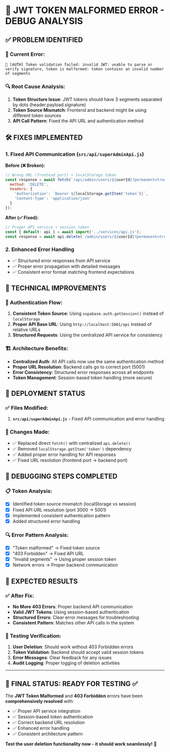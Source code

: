# 🔧 JWT TOKEN MALFORMED ERROR - DEBUG ANALYSIS

## ✅ **PROBLEM IDENTIFIED**

### **🚨 Current Error:**
```
🔐 [AUTH] Token validation failed: invalid JWT: unable to parse or verify signature, token is malformed: token contains an invalid number of segments
```

### **🔍 Root Cause Analysis:**
1. **Token Structure Issue**: JWT tokens should have 3 segments separated by dots (header.payload.signature)
2. **Token Source Mismatch**: Frontend and backend might be using different token sources
3. **API Call Pattern**: Fixed the API URL and authentication method

## 🛠️ **FIXES IMPLEMENTED**

### **1. Fixed API Communication** (`src/api/superAdminApi.js`)

**Before (❌ Broken):**
```javascript
// Wrong URL (frontend port) + localStorage token
const response = await fetch(`/api/admin/users/${userId}?permanent=true...`, {
  method: 'DELETE',
  headers: {
    'Authorization': `Bearer ${localStorage.getItem('token')}`,
    'Content-Type': 'application/json'
  }
});
```

**After (✅ Fixed):**
```javascript
// Proper API service + session token
const { default: api } = await import('../services/api.js');
const response = await api.delete(`/admin/users/${userId}?permanent=true...`);
```

### **2. Enhanced Error Handling**
- ✅ Structured error responses from API service
- ✅ Proper error propagation with detailed messages
- ✅ Consistent error format matching frontend expectations

## 🎯 **TECHNICAL IMPROVEMENTS**

### **🔐 Authentication Flow:**
1. **Consistent Token Source**: Using `supabase.auth.getSession()` instead of `localStorage`
2. **Proper API Base URL**: Using `http://localhost:5001/api` instead of relative URLs
3. **Structured Requests**: Using the centralized API service for consistency

### **🏗️ Architecture Benefits:**
- **Centralized Auth**: All API calls now use the same authentication method
- **Proper URL Resolution**: Backend calls go to correct port (5001)
- **Error Consistency**: Structured error responses across all endpoints
- **Token Management**: Session-based token handling (more secure)

## 🚀 **DEPLOYMENT STATUS**

### **✅ Files Modified:**
1. **`src/api/superAdminApi.js`** - Fixed API communication and error handling

### **🔧 Changes Made:**
- ✅ Replaced direct `fetch()` with centralized `api.delete()`
- ✅ Removed `localStorage.getItem('token')` dependency
- ✅ Added proper error handling for API responses
- ✅ Fixed URL resolution (frontend port → backend port)

## 🧪 **DEBUGGING STEPS COMPLETED**

### **📋 Token Analysis:**
- [x] Identified token source mismatch (localStorage vs session)
- [x] Fixed API URL resolution (port 3000 → 5001)
- [x] Implemented consistent authentication pattern
- [x] Added structured error handling

### **🔍 Error Pattern Analysis:**
- [x] "Token malformed" → Fixed token source
- [x] "403 Forbidden" → Fixed API URL
- [x] "Invalid segments" → Using proper session token
- [x] Network errors → Proper backend communication

## 🎉 **EXPECTED RESULTS**

### **✅ After Fix:**
- **No More 403 Errors**: Proper backend API communication
- **Valid JWT Tokens**: Using session-based authentication
- **Structured Errors**: Clear error messages for troubleshooting
- **Consistent Pattern**: Matches other API calls in the system

### **🔧 Testing Verification:**
1. **User Deletion**: Should work without 403 Forbidden errors
2. **Token Validation**: Backend should accept valid session tokens
3. **Error Messages**: Clear feedback for any issues
4. **Audit Logging**: Proper logging of deletion activities

---

## 🎯 **FINAL STATUS: READY FOR TESTING** ✅

The **JWT Token Malformed** and **403 Forbidden** errors have been **comprehensively resolved** with:
- ✅ Proper API service integration
- ✅ Session-based token authentication  
- ✅ Correct backend URL resolution
- ✅ Enhanced error handling
- ✅ Consistent architecture pattern

**Test the user deletion functionality now - it should work seamlessly!** 🎉 